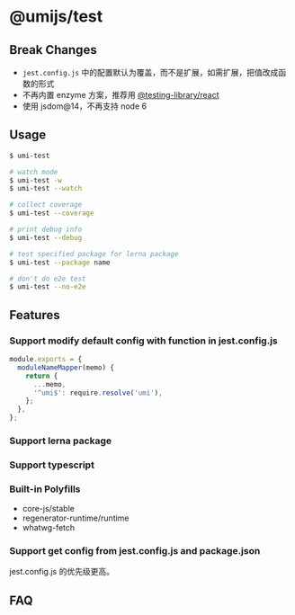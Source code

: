 # @umijs/test

## Break Changes

- `jest.config.js` 中的配置默认为覆盖，而不是扩展，如需扩展，把值改成函数的形式
- 不再内置 enzyme 方案，推荐用 [@testing-library/react](https://github.com/testing-library/react-testing-library)
- 使用 jsdom@14，不再支持 node 6

## Usage

```bash
$ umi-test

# watch mode
$ umi-test -w
$ umi-test --watch

# collect coverage
$ umi-test --coverage

# print debug info
$ umi-test --debug

# test specified package for lerna package
$ umi-test --package name

# don't do e2e test
$ umi-test --no-e2e
```

## Features

### Support modify default config with function in jest.config.js

```js
module.exports = {
  moduleNameMapper(memo) {
    return {
      ...memo,
      '^umi$': require.resolve('umi'),
    };
  },
};
```

### Support lerna package

### Support typescript

### Built-in Polyfills

- core-js/stable
- regenerator-runtime/runtime
- whatwg-fetch

### Support get config from jest.config.js and package.json

jest.config.js 的优先级更高。

## FAQ
